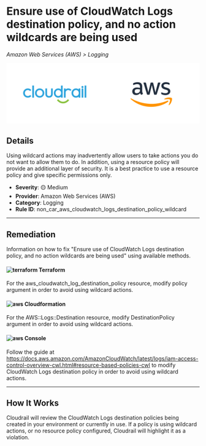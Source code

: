 # Ensure use of CloudWatch Logs destination policy, and no action wildcards are being used

*Amazon Web Services (AWS) > Logging*

![Cloudrail and Amazon Web Services (AWS) logos](../images/cloudrail_aws.png)

## Details
Using wildcard actions may inadvertently allow users to take actions you do not want to allow them to do. In addition, using a resource policy will provide an additional layer of security. It is a best practice to use a resource policy and give specific permissions only.

- **Severity**: 🟡 Medium
- **Provider**: Amazon Web Services (AWS)
- **Category**: Logging
- **Rule ID**: non_car_aws_cloudwatch_logs_destination_policy_wildcard

---

## Remediation
Information on how to fix "Ensure use of CloudWatch Logs destination policy, and no action wildcards are being used" using available methods.


####  <img src="../_media/emojis/terraform.png" alt="terraform" width="20"/>  Terraform
For the aws_cloudwatch_log_destination_policy resource, modify policy argument in order to avoid using wildcard actions.








#### <img src="../_media/emojis/aws.png" alt="aws" width="20"/> Cloudformation
For the AWS::Logs::Destination resource, modify DestinationPolicy argument in order to avoid using wildcard actions.



####  <img src="../_media/emojis/aws.png" alt="aws" width="20"/> Console
Follow the guide at <https://docs.aws.amazon.com/AmazonCloudWatch/latest/logs/iam-access-control-overview-cwl.html#resource-based-policies-cwl> to modify CloudWatch Logs destination policy in order to avoid using wildcard actions.




---

## How It Works
Cloudrail will review the CloudWatch Logs destination policies being created in your environment or currently in use. If a policy is using wildcard actions, or no resource policy configured, Cloudrail will highlight it as a violation.
